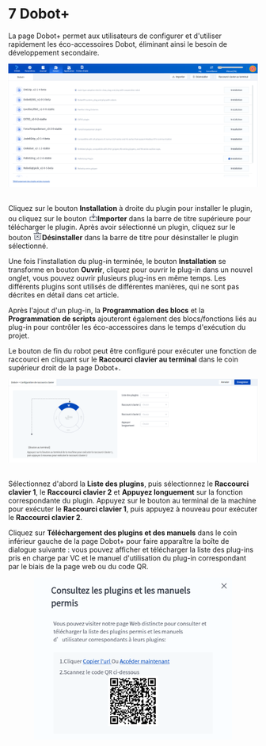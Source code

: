 # 7 Dobot+

La page Dobot+ permet aux utilisateurs de configurer et d'utiliser rapidement les éco-accessoires Dobot, éliminant ainsi le besoin de développement secondaire.

 <div align=center><img src="image/dobot+1.png" /></div>

<br/>

Cliquez sur le bouton **Installation** à droite du plugin pour installer le plugin, ou cliquez sur le bouton <img src="image/import_icon.png" height="18" />**Importer** dans la barre de titre supérieure pour télécharger le plugin. Après avoir sélectionné un plugin, cliquez sur le bouton <img src="image/uninstall_icon.png" height="18" />**Désinstaller** dans la barre de titre pour désinstaller le plugin sélectionné.

Une fois l'installation du plug-in terminée, le bouton **Installation** se transforme en bouton **Ouvrir**, cliquez pour ouvrir le plug-in dans un nouvel onglet, vous pouvez ouvrir plusieurs plug-ins en même temps. Les différents plugins sont utilisés de différentes manières, qui ne sont pas décrites en détail dans cet article.

Après l'ajout d'un plug-in, la **Programmation des blocs** et la **Programmation de scripts** ajouteront également des blocs/fonctions liés au plug-in pour contrôler les éco-accessoires dans le temps d'exécution du projet.

Le bouton de fin du robot peut être configuré pour exécuter une fonction de raccourci en cliquant sur le **Raccourci clavier au terminal** dans le coin supérieur droit de la page Dobot+.

<div align=center><img src="image/dobot+shortcut.png" width="700" /></div>

<br/>

Sélectionnez d'abord la **Liste des plugins**, puis sélectionnez le **Raccourci clavier 1**, le **Raccourci clavier 2** et **Appuyez longuement** sur la fonction correspondante du plugin. Appuyez sur le bouton au terminal de la machine pour exécuter le **Raccourci clavier 1**, puis appuyez à nouveau pour exécuter le **Raccourci clavier 2**.

Cliquez sur **Téléchargement des plugins et des manuels** dans le coin inférieur gauche de la page Dobot+ pour faire apparaître la boîte de dialogue suivante : vous pouvez afficher et télécharger la liste des plug-ins pris en charge par VC et le manuel d'utilisation du plug-in correspondant par le biais de la page web ou du code QR.

 <div align=center><img src="image/dobot+url.png" width="400" /></div>
